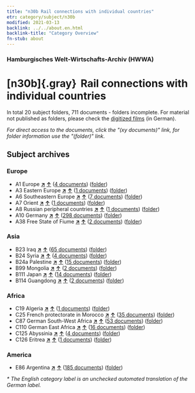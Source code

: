 ```yaml
---
title: "n30b Rail connections with individual countries"
etr: category/subject/n30b
modified: 2021-03-13
backlink: ../../about.en.html
backlink-title: "Category Overview"
fn-stub: about
---
```


### Hamburgisches Welt-Wirtschafts-Archiv (HWWA)
# [n30b]{.gray}&#8201; Rail connections with individual countries&#160; 





In total 20 subject folders, 711 documents - folders incomplete.
For material not published as folders, please check the [digitized films](/film/h1_sh) (in German).

_For direct access to the documents, click the "(xy documents)" link, for folder information use the "(folder)" link._

## Subject archives



### Europe

- A1 Europe [**&nearr;**](../../../geo/i/140892/about.en.html "Europe (all folders)") [**&uarr;**](../../../geo/about.en.html#A1 "Country category system") (<a href="https://pm20.zbw.eu/dfgview/sh/140892,145562" title="about: Europe : Rail connections with individual countries" target="_blank">4 documents</a>) ([folder](http://purl.org/pressemappe20/folder/sh/140892,145562))
- A3 Eastern Europe [**&nearr;**](../../../geo/i/140896/about.en.html "Eastern Europe (all folders)") [**&uarr;**](../../../geo/about.en.html#A3 "Country category system") (<a href="https://pm20.zbw.eu/dfgview/sh/140896,145562" title="about: Eastern Europe : Rail connections with individual countries" target="_blank">1 documents</a>) ([folder](http://purl.org/pressemappe20/folder/sh/140896,145562))
- A6 Southeastern Europe [**&nearr;**](../../../geo/i/140900/about.en.html "Southeastern Europe (all folders)") [**&uarr;**](../../../geo/about.en.html#A6 "Country category system") (<a href="https://pm20.zbw.eu/dfgview/sh/140900,145562" title="about: Southeastern Europe : Rail connections with individual countries" target="_blank">7 documents</a>) ([folder](http://purl.org/pressemappe20/folder/sh/140900,145562))
- A7 Orient [**&nearr;**](../../../geo/i/140902/about.en.html "Orient (all folders)") [**&uarr;**](../../../geo/about.en.html#A7 "Country category system") (<a href="https://pm20.zbw.eu/dfgview/sh/140902,145562" title="about: Orient : Rail connections with individual countries" target="_blank">1 documents</a>) ([folder](http://purl.org/pressemappe20/folder/sh/140902,145562))
- A8 Russian peripheral countries [**&nearr;**](../../../geo/i/140904/about.en.html "Russian peripheral countries (all folders)") [**&uarr;**](../../../geo/about.en.html#A8 "Country category system") (<a href="https://pm20.zbw.eu/dfgview/sh/140904,145562" title="about: Russian peripheral countries : Rail connections with individual countries" target="_blank">1 documents</a>) ([folder](http://purl.org/pressemappe20/folder/sh/140904,145562))
- A10 Germany [**&nearr;**](../../../geo/i/126128/about.en.html "Germany (all folders)") [**&uarr;**](../../../geo/about.en.html#A10 "Country category system") (<a href="https://pm20.zbw.eu/dfgview/sh/126128,145562" title="about: Germany : Rail connections with individual countries" target="_blank">298 documents</a>) ([folder](http://purl.org/pressemappe20/folder/sh/126128,145562))
- A38 Free State of Fiume [**&nearr;**](../../../geo/i/141014/about.en.html "Free State of Fiume (all folders)") [**&uarr;**](../../../geo/about.en.html#A38 "Country category system") (<a href="https://pm20.zbw.eu/dfgview/sh/141014,145562" title="about: Free State of Fiume : Rail connections with individual countries" target="_blank">2 documents</a>) ([folder](http://purl.org/pressemappe20/folder/sh/141014,145562))

### Asia

- B23 Iraq [**&nearr;**](../../../geo/i/141113/about.en.html "Iraq (all folders)") [**&uarr;**](../../../geo/about.en.html#B23 "Country category system") (<a href="https://pm20.zbw.eu/dfgview/sh/141113,145562" title="about: Iraq : Rail connections with individual countries" target="_blank">65 documents</a>) ([folder](http://purl.org/pressemappe20/folder/sh/141113,145562))
- B24 Syria [**&nearr;**](../../../geo/i/141114/about.en.html "Syria (all folders)") [**&uarr;**](../../../geo/about.en.html#B24 "Country category system") (<a href="https://pm20.zbw.eu/dfgview/sh/141114,145562" title="about: Syria : Rail connections with individual countries" target="_blank">4 documents</a>) ([folder](http://purl.org/pressemappe20/folder/sh/141114,145562))
- B24a Palestine [**&nearr;**](../../../geo/i/141115/about.en.html "Palestine (all folders)") [**&uarr;**](../../../geo/about.en.html#B24a "Country category system") (<a href="https://pm20.zbw.eu/dfgview/sh/141115,145562" title="about: Palestine : Rail connections with individual countries" target="_blank">15 documents</a>) ([folder](http://purl.org/pressemappe20/folder/sh/141115,145562))
- B99 Mongolia [**&nearr;**](../../../geo/i/141261/about.en.html "Mongolia (all folders)") [**&uarr;**](../../../geo/about.en.html#B99 "Country category system") (<a href="https://pm20.zbw.eu/dfgview/sh/141261,145562" title="about: Mongolia : Rail connections with individual countries" target="_blank">2 documents</a>) ([folder](http://purl.org/pressemappe20/folder/sh/141261,145562))
- B111 Japan [**&nearr;**](../../../geo/i/141272/about.en.html "Japan (all folders)") [**&uarr;**](../../../geo/about.en.html#B111 "Country category system") (<a href="https://pm20.zbw.eu/dfgview/sh/141272,145562" title="about: Japan : Rail connections with individual countries" target="_blank">14 documents</a>) ([folder](http://purl.org/pressemappe20/folder/sh/141272,145562))
- B114 Guangdong [**&nearr;**](../../../geo/i/141275/about.en.html "Guangdong (all folders)") [**&uarr;**](../../../geo/about.en.html#B114 "Country category system") (<a href="https://pm20.zbw.eu/dfgview/sh/141275,145562" title="about: Guangdong : Rail connections with individual countries" target="_blank">2 documents</a>) ([folder](http://purl.org/pressemappe20/folder/sh/141275,145562))

### Africa

- C19 Algeria [**&nearr;**](../../../geo/i/141354/about.en.html "Algeria (all folders)") [**&uarr;**](../../../geo/about.en.html#C19 "Country category system") (<a href="https://pm20.zbw.eu/dfgview/sh/141354,145562" title="about: Algeria : Rail connections with individual countries" target="_blank">1 documents</a>) ([folder](http://purl.org/pressemappe20/folder/sh/141354,145562))
- C25 French protectorate in Morocco [**&nearr;**](../../../geo/i/141358/about.en.html "French protectorate in Morocco (all folders)") [**&uarr;**](../../../geo/about.en.html#C25 "Country category system") (<a href="https://pm20.zbw.eu/dfgview/sh/141358,145562" title="about: French protectorate in Morocco : Rail connections with individual countries" target="_blank">35 documents</a>) ([folder](http://purl.org/pressemappe20/folder/sh/141358,145562))
- C87 German South-West Africa [**&nearr;**](../../../geo/i/141450/about.en.html "German South-West Africa (all folders)") [**&uarr;**](../../../geo/about.en.html#C87 "Country category system") (<a href="https://pm20.zbw.eu/dfgview/sh/141450,145562" title="about: German South-West Africa : Rail connections with individual countries" target="_blank">53 documents</a>) ([folder](http://purl.org/pressemappe20/folder/sh/141450,145562))
- C110 German East Africa [**&nearr;**](../../../geo/i/141471/about.en.html "German East Africa (all folders)") [**&uarr;**](../../../geo/about.en.html#C110 "Country category system") (<a href="https://pm20.zbw.eu/dfgview/sh/141471,145562" title="about: German East Africa : Rail connections with individual countries" target="_blank">16 documents</a>) ([folder](http://purl.org/pressemappe20/folder/sh/141471,145562))
- C125 Abyssinia [**&nearr;**](../../../geo/i/141482/about.en.html "Abyssinia (all folders)") [**&uarr;**](../../../geo/about.en.html#C125 "Country category system") (<a href="https://pm20.zbw.eu/dfgview/sh/141482,145562" title="about: Abyssinia : Rail connections with individual countries" target="_blank">4 documents</a>) ([folder](http://purl.org/pressemappe20/folder/sh/141482,145562))
- C126 Eritrea [**&nearr;**](../../../geo/i/141483/about.en.html "Eritrea (all folders)") [**&uarr;**](../../../geo/about.en.html#C126 "Country category system") (<a href="https://pm20.zbw.eu/dfgview/sh/141483,145562" title="about: Eritrea : Rail connections with individual countries" target="_blank">1 documents</a>) ([folder](http://purl.org/pressemappe20/folder/sh/141483,145562))

### America

- E86 Argentina [**&nearr;**](../../../geo/i/141692/about.en.html "Argentina (all folders)") [**&uarr;**](../../../geo/about.en.html#E86 "Country category system") (<a href="https://pm20.zbw.eu/dfgview/sh/141692,145562" title="about: Argentina : Rail connections with individual countries" target="_blank">185 documents</a>) ([folder](http://purl.org/pressemappe20/folder/sh/141692,145562))


_* The English category label is an unchecked automated translation of the German label._

